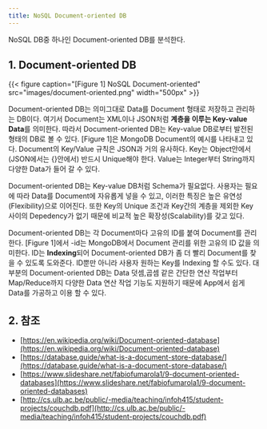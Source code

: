 ```yaml
---
title: NoSQL Document-oriented DB
---
```


NoSQL DB중 하나인 Document-oriented DB를 분석한다.

## 1. Document-oriented DB

{{< figure caption="[Figure 1] NoSQL Document-oriented" src="images/document-oriented.png" width="500px" >}}

Document-oriented DB는 의미그대로 Data를 Document 형태로 저장하고 관리하는 DB이다. 여기서 Document는 XML이나 JSON처럼 **계층을 이루는 Key-value Data**를 의미한다. 따라서 Document-oriented DB는 Key-value DB로부터 발전된 형태의 DB로 볼 수 있다. [Figure 1]은 MongoDB Document의 예시를 나타내고 있다. Document의 Key/Value 규칙은 JSON과 거의 유사하다. Key는 Object안에서 (JSON에서는 {}안에서) 반드시 Unique해야 한다. Value는 Integer부터 String까지 다양한 Data가 들어 갈 수 있다.

Document-oriented DB는 Key-value DB처럼 Schema가 필요없다. 사용자는 필요에 따라 Data를 Document에 자유롭게 넣을 수 있고, 이러한 특징은 높은 유연성(Flexibility)으로 이어진다. 또한 Key의 Unique 조건과 Key간의 계층을 제외한 Key 사이의 Depedency가 없기 때문에 비교적 높은 확장성(Scalability)를 갖고 있다.

Document-oriented DB는 각 Document마다 고유의 ID를 붙여 Document를 관리한다. [Figure 1]에서 -id는 MongoDB에서 Document 관리를 위한 고유의 ID 값을 의미한다. ID는 **Indexing**되어 Document-oriented DB가 좀 더 빨리 Document를 찾을 수 있도록 도와준다. ID뿐만 아니라 사용자 원하는 Key를 Indexing 할 수도 있다. 대부분의 Document-oriented DB는 Data 덧셈,곱셈 같은 간단한 연산 작업부터 Map/Reduce까지 다양한 Data 연산 작업 기능도 지원하기 때문에 App에서 쉽게 Data를 가공하고 이용 할 수 있다.

## 2. 참조

* [https://en.wikipedia.org/wiki/Document-oriented-database](https://en.wikipedia.org/wiki/Document-oriented-database)
* [https://database.guide/what-is-a-document-store-database/](https://database.guide/what-is-a-document-store-database/)
* [https://www.slideshare.net/fabiofumarola1/9-document-oriented-databases](https://www.slideshare.net/fabiofumarola1/9-document-oriented-databases)
* [http://cs.ulb.ac.be/public/-media/teaching/infoh415/student-projects/couchdb.pdf](http://cs.ulb.ac.be/public/-media/teaching/infoh415/student-projects/couchdb.pdf)
